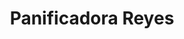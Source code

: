 ---
title: "Panificadora Reyes"
url: /san-salvador-de-jujuy-jujuy/panificadora-reyes/
shop: Bäckerei
---